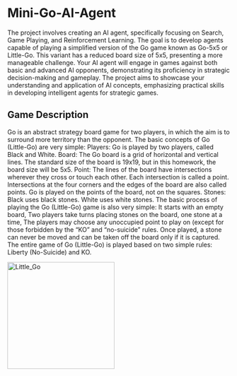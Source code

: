 # Mini-Go-AI-Agent

The project involves creating an AI agent, specifically focusing on Search, Game Playing, and Reinforcement Learning. The goal is to develop agents capable of playing a simplified version of the Go game known as Go-5x5 or Little-Go. This variant has a reduced board size of 5x5, presenting a more manageable challenge. Your AI agent will engage in games against both basic and advanced AI opponents, demonstrating its proficiency in strategic decision-making and gameplay. The project aims to showcase your understanding and application of AI concepts, emphasizing practical skills in developing intelligent agents for strategic games.

 ## Game Description
 Go is an abstract strategy board game for two players, in which the aim is to surround more territory than the opponent. The basic concepts of Go (Little-Go) are very simple:
Players: Go is played by two players, called Black and White.
Board: The Go board is a grid of horizontal and vertical lines. The standard size of the board is  19x19, but in this homework, the board size will be 5x5.
 Point: The lines of the board have intersections wherever they cross or touch each other. Each intersection is called a point. Intersections at the four corners and the edges of the board are also called points. Go is played on the points of the board, not on the squares.
 Stones: Black uses black stones. White uses white stones. The basic process of playing the Go (Little-Go) game is also very simple: It starts with an empty board, Two players take turns placing stones on the board, one stone at a time, The players may choose any unoccupied point to play on (except for those forbidden by the “KO” and “no-suicide” rules. Once played, a stone can never be moved and can be taken off the board only if it is captured. The entire game of Go (Little-Go) is played based on two simple rules: Liberty (No-Suicide) and KO.

 <img width="242" alt="Little_Go" src="https://github.com/sahil12m/Mini-Go-AI-Agent/assets/64885533/6ead8daa-d931-40d5-a5b2-b9498deabf65">

